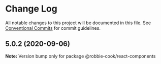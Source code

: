 # Change Log

All notable changes to this project will be documented in this file.
See [Conventional Commits](https://conventionalcommits.org) for commit guidelines.

## 5.0.2 (2020-09-06)

**Note:** Version bump only for package @robbie-cook/react-components
